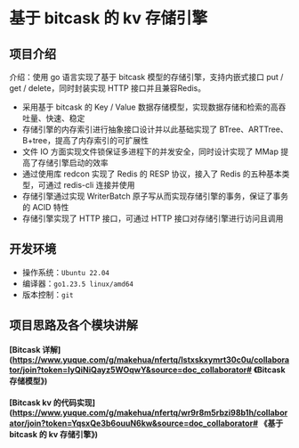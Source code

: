 # 基于 bitcask 的 kv 存储引擎

## 项目介绍

介绍：使用 go 语言实现了基于 bitcask 模型的存储引擎，支持内嵌式接口 put / get / delete，同时封装实现 HTTP 接口并且兼容Redis。
- 采用基于 bitcask 的 Key / Value 数据存储模型，实现数据存储和检索的高吞吐量、快速、稳定
- 存储引擎的内存索引进行抽象接口设计并以此基础实现了 BTree、ARTTree、B+tree，提高了内存索引的可扩展性
- 文件 IO 方面实现文件锁保证多进程下的并发安全，同时设计实现了 MMap 提高了存储引擎启动的效率
- 通过使用库 redcon 实现了 Redis 的 RESP 协议，接入了 Redis 的五种基本类型，可通过 redis-cli 连接并使用
- 存储引擎通过实现 WriterBatch 原子写从而实现存储引擎的事务，保证了事务的 ACID 特性
- 存储引擎实现了 HTTP 接口，可通过 HTTP 接口对存储引擎进行访问且调用


## 开发环境

- 操作系统：`Ubuntu 22.04`
- 编译器：`go1.23.5 linux/amd64`
- 版本控制：`git`

## 项目思路及各个模块讲解

#### [Bitcask 详解](https://www.yuque.com/g/makehua/nfertq/lstxskxymrt30c0u/collaborator/join?token=IyQiNiQayz5WOqwY&source=doc_collaborator# 《Bitcask 存储模型》)

#### [Bitcask kv 的代码实现](https://www.yuque.com/g/makehua/nfertq/wr9r8m5rbzi98b1h/collaborator/join?token=YqsxQe3b6ouuN6kw&source=doc_collaborator# 《基于 bitcask 的 kv 存储引擎》)